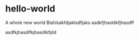 # hello-world
A whole new world
Blahlsakfdjaklsdfjaks
asdkfjhasldkfjhasdff

asdfkjhasdlfkjhasdlkfjdd

